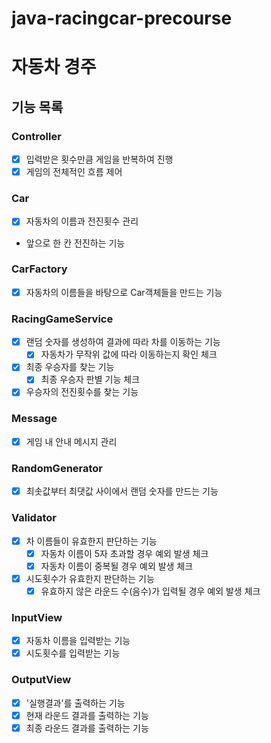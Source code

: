 # java-racingcar-precourse

# 자동차 경주

## 기능 목록

### Controller

- [x] 입력받은 횟수만큼 게임을 반복하여 진행
- [x] 게임의 전체적인 흐름 제어

### Car

- [x] 자동차의 이름과 전진횟수 관리
- 앞으로 한 칸 전진하는 기능

### CarFactory

- [x] 자동차의 이름들을 바탕으로 Car객체들을 만드는 기능

### RacingGameService

- [x] 랜덤 숫자를 생성하여 결과에 따라 차를 이동하는 기능
    - [x] 자동차가 무작위 값에 따라 이동하는지 확인 체크
- [x] 최종 우승자를 찾는 기능
    - [x] 최종 우승자 판별 기능 체크
- [x] 우승자의 전진횟수를 찾는 기능

### Message

- [x] 게임 내 안내 메시지 관리

### RandomGenerator

- [x] 최솟값부터 최댓값 사이에서 랜덤 숫자를 만드는 기능

### Validator

- [x] 차 이름들이 유효한지 판단하는 기능
    - [x] 자동차 이름이 5자 초과할 경우 예외 발생 체크
    - [x] 자동차 이름이 중복될 경우 예외 발생 체크
- [x] 시도횟수가 유효한지 판단하는 기능
    - [x] 유효하지 않은 라운드 수(음수)가 입력될 경우 예외 발생 체크

### InputView

- [x] 자동차 이름을 입력받는 기능
- [x] 시도횟수를 입력받는 기능

### OutputView

- [x] '실행결과'를 출력하는 기능
- [x] 현재 라운드 결과를 출력하는 기능
- [x] 최종 라운드 결과를 출력하는 기능